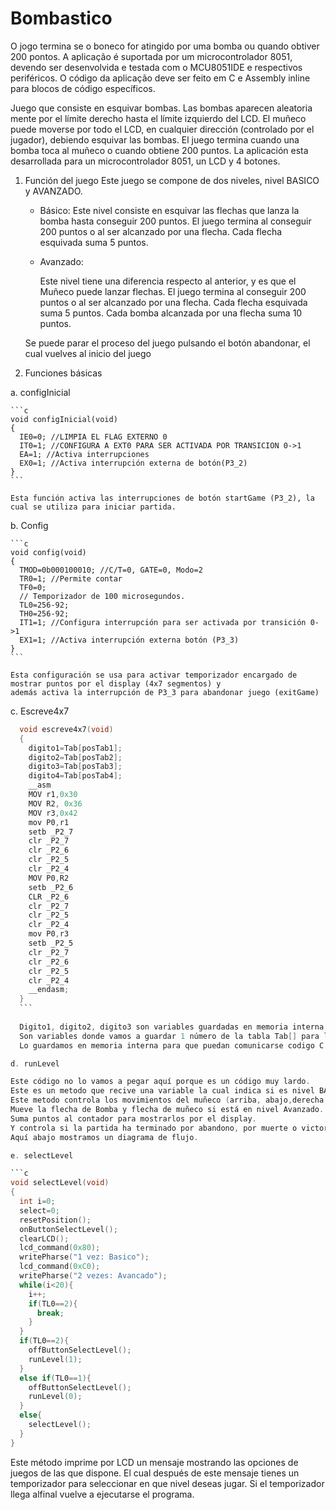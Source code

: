 # Bombastico

O jogo termina se o boneco for atingido por uma bomba ou quando obtiver 200 pontos. A aplicação é suportada por um 
microcontrolador 8051, devendo ser desenvolvida e testada com o MCU8051IDE e respectivos periféricos. O código da aplicação deve 
ser feito em C e Assembly inline para blocos de código específicos.

Juego que consiste en esquivar bombas. Las bombas aparecen aleatoria mente por el límite derecho hasta el límite izquierdo del LCD. 
El muñeco puede moverse por todo el LCD, en cualquier dirección (controlado por el jugador), debiendo esquivar las bombas. El juego
termina cuando una bomba toca al muñeco o cuando obtiene 200 puntos. La aplicación esta desarrollada para un microcontrolador 
8051, un LCD y 4 botones.

1. Función del juego
    Este juego se compone de dos niveles, nivel BASICO y AVANZADO.
    
    + Básico:
      Este nivel consiste en esquivar las flechas que lanza la bomba hasta conseguir 200 puntos.
      El juego termina al conseguir 200 puntos o al ser alcanzado por una flecha.
      Cada flecha esquivada suma 5 puntos.
      
    + Avanzado:
    
      Este nivel tiene una diferencia respecto al anterior, y es que el Muñeco puede lanzar flechas.
      El juego termina al conseguir 200 puntos o al ser alcanzado por una flecha.
      Cada flecha esquivada suma 5 puntos.
      Cada bomba alcanzada por una flecha suma 10 puntos.
      
    Se puede parar el proceso del juego pulsando el botón abandonar, el cual vuelves al inicio del juego
    
2. Funciones básicas

  a. configInicial
    
    ```c
    void configInicial(void)
    {
      IE0=0; //LIMPIA EL FLAG EXTERNO 0
      IT0=1; //CONFIGURA A EXT0 PARA SER ACTIVADA POR TRANSICION 0->1
      EA=1; //Activa interrupciones
      EX0=1; //Activa interrupción externa de botón(P3_2)
    }
    ```
    
    Esta función activa las interrupciones de botón startGame (P3_2), la cual se utiliza para iniciar partida.
    
  b. Config
  
    ```c
    void config(void)
    {
      TMOD=0b000100010; //C/T=0, GATE=0, Modo=2
      TR0=1; //Permite contar
      TF0=0;
      // Temporizador de 100 microsegundos.
      TL0=256-92;
      TH0=256-92;
      IT1=1; //Configura interrupción para ser activada por transición 0->1
      EX1=1; //Activa interrupción externa botón (P3_3)
    }
    ```
    
    Esta configuración se usa para activar temporizador encargado de mostrar puntos por el display (4x7 segmentos) y 
    además activa la interrupción de P3_3 para abandonar juego (exitGame)
  
  c. Escreve4x7
  
  ```c
    void escreve4x7(void)
    {
      digito1=Tab[posTab1];
      digito2=Tab[posTab2];
      digito3=Tab[posTab3];
      digito4=Tab[posTab4];
      __asm
      MOV r1,0x30
      MOV R2, 0x36
      MOV r3,0x42
      mov P0,r1
      setb _P2_7
      clr _P2_7
      clr _P2_6
      clr _P2_5
      clr _P2_4
      MOV P0,R2
      setb _P2_6
      CLR _P2_6
      clr _P2_7
      clr _P2_5
      clr _P2_4
      mov P0,r3
      setb _P2_5
      clr _P2_7
      clr _P2_6
      clr _P2_5
      clr _P2_4
      __endasm;
    }
    ```
    
    Digito1, digito2, digito3 son variables guardadas en memoria interna respectivamente en las direcciones 0x30, 0x36, 0x42.
    Son variables donde vamos a guardar 1 número de la tabla Tab[] para luego mostrarlos por el display.
    Lo guardamos en memoria interna para que puedan comunicarse codigo C con ASM
  
  d. runLevel
  
  Este código no lo vamos a pegar aquí porque es un código muy lardo.
  Este es un metodo que recive una variable la cual indica si es nivel BASICO o nivel AVANZADO.
  Este metodo controla los movimientos del muñeco (arriba, abajo,derecha, izquierda)
  Mueve la flecha de Bomba y flecha de muñeco si está en nivel Avanzado.
  Suma puntos al contador para mostrarlos por el display.
  Y controla si la partida ha terminado por abandono, por muerte o victoria.
  Aquí abajo mostramos un diagrama de flujo.
  
  e. selectLevel
  
  ```c
  void selectLevel(void)
  {
    int i=0;
    select=0;
    resetPosition();
    onButtonSelectLevel();
    clearLCD();
    lcd_command(0x80);
    writePharse("1 vez: Basico");
    lcd_command(0xC0);
    writePharse("2 vezes: Avancado");
    while(i<20){
      i++;
      if(TL0==2){
        break;
      }
    }
    if(TL0==2){
      offButtonSelectLevel();
      runLevel(1);
    }
    else if(TL0==1){
      offButtonSelectLevel();
      runLevel(0);
    }
    else{
      selectLevel();
    }
  }
  ```
  
  Este método imprime por LCD un mensaje mostrando las opciones de juegos de las que dispone.
  El cual después de este mensaje tienes un temporizador para seleccionar en que nivel deseas jugar.
  Si el temporizador llega alfinal vuelve a ejecutarse el programa.
